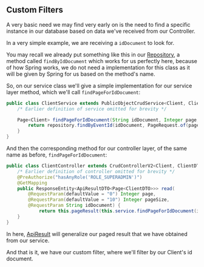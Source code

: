 ## Custom Filters


A very basic need we may find very early on is the need to find a specific instance in our database based on data we've received from our Controller.

In a very simple example, we are receiving a `idDocument` to look for.

You may recall we already put something like this in our [Repository](./Repositories.md), a method called `findByIdDocument` which works for us perfectly here, because of how Spring works, we do not need a implementation for this class as it will be given by Spring for us based on the method's name.

So, on our service class we'll give a simple implementation for our service layer method, which we'll call `findPageForIdDocument`:

```java
public class ClientService extends PublicObjectCrudService<Client, ClientRepository> {
    /* Earlier definition of service omitted for brevity */

    Page<Client> findPageForIdDocument(String idDocument, Integer page, Integer pageSize) {
        return repository.findByEventId(idDocument, PageRequest.of(page, pageSize));
    }
}
```

And then the corresponding method for our controller layer, of the same name as before, `findPageForIdDocument`:

```java
public class ClientController extends CrudControllerV2<Client, ClientDTO, ClientService> {
    /* Earlier definition of controller omitted for brevity */
    @PreAuthorize("hasAnyRole('ROLE_SUPERADMIN')")
    @GetMapping
    public ResponseEntity<ApiResultDTO<Page<ClientDTO>>> read(
        @RequestParam(defaultValue = "0") Integer page, 
        @RequestParam(defaultValue = "10") Integer pageSize,
        @RequestParam String idDocument) {
            return this.pageResult(this.service.findPageForIdDocument(idDocument, page, pageSize));
    }
}
```

In here, [ApiResult](../../modules/ensolvers-core-common/src/main/java/com/ensolvers/core/common/dto/ApiResultDTO.java) will generalize our paged result that we have obtained from our service.

And that is it, we have our custom filter, where we'll filter by our Client's id document.